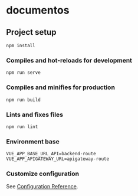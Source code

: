 # documentos

## Project setup
```
npm install
```

### Compiles and hot-reloads for development
```
npm run serve
```

### Compiles and minifies for production
```
npm run build
```

### Lints and fixes files
```
npm run lint
```
### Environment base
```
VUE_APP_BASE_URL_API=backend-route
VUE_APP_APIGATEWAY_URL=apigateway-route
```
### Customize configuration
See [Configuration Reference](https://cli.vuejs.org/config/).

